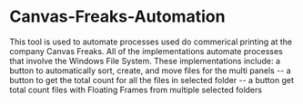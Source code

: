 # Canvas-Freaks-Automation
This tool is used to automate processes used do commerical printing at the company Canvas Freaks.
All of the implementations automate processes that involve the Windows File System.
These implementations include:
a button to automatically sort, create, and move files for the multi panels --
a button to get the total count for all the files in selected folder --
a button get total count files with Floating Frames from multiple selected folders 
